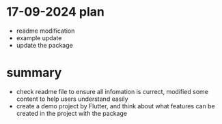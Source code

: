 # 17-09-2024 plan
- readme modification
- example update
- update the package

# summary
- check readme file to ensure all infomation is currect, modified some content to help users understand easily
- create a demo project by Flutter, and think about what features can be created in the project with the package